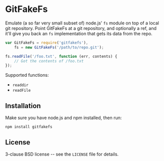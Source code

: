 GitFakeFs
=========

Emulate (a so far very small subset of) node.js' `fs` module on top of
a local git repository. Point GitFakeFs at a git repository, and optionally
a ref, and it'll give you back an `fs` implementation that gets its
data from the repo.

```javascript
var GitFakeFs = require('gitfakefs'),
    fs = new GitFakeFs('/path/to/repo.git');

fs.readFile('/foo.txt', function (err, contents) {
    // Got the contents of /foo.txt
});
```

Supported functions:

 * `readdir`
 * `readFile`

Installation
------------

Make sure you have node.js and npm installed, then run:

    npm install gitfakefs

License
-------

3-clause BSD license -- see the `LICENSE` file for details.
